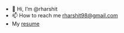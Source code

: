 - 👋 Hi, I’m @rharshit
- 📫 How to reach me rharshit98@gmail.com
- My <a href="https://raw.githubusercontent.com/rharshit/Resume/master/Base/Resume-Harshit_Raghuvanshi.pdf">resume</a>

<!---
rharshit/rharshit is a ✨ special ✨ repository because its `README.md` (this file) appears on your GitHub profile.
You can click the Preview link to take a look at your changes.
--->
